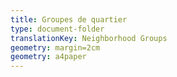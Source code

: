```yaml
---
title: Groupes de quartier
type: document-folder
translationKey: Neighborhood Groups
geometry: margin=2cm
geometry: a4paper
---
```

